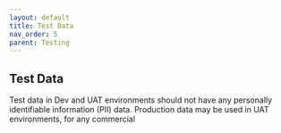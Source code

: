 ```yaml
---
layout: default
title: Test Data
nav_order: 5
parent: Testing
---
```


Test Data
---------

Test data in Dev and UAT environments should not have any personally
identifiable information (PII) data. Production data may be used in UAT
environments, for any commercial